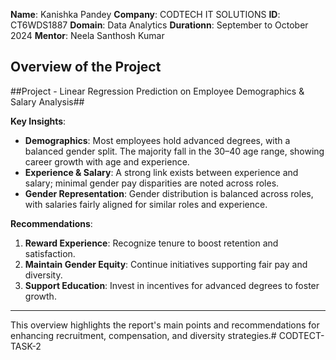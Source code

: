 **Name**: Kanishka Pandey
**Company**: CODTECH IT SOLUTIONS
**ID**: CT6WDS1887
**Domain**: Data Analytics
**Durationn**: September to October 2024
**Mentor**: Neela Santhosh Kumar

## Overview of the Project

##Project - Linear Regression Prediction on Employee Demographics & Salary Analysis##

**Key Insights**:
- **Demographics**: Most employees hold advanced degrees, with a balanced gender split. The majority fall in the 30–40 age range, showing career growth with age and experience.
- **Experience & Salary**: A strong link exists between experience and salary; minimal gender pay disparities are noted across roles.
- **Gender Representation**: Gender distribution is balanced across roles, with salaries fairly aligned for similar roles and experience.

**Recommendations**:
1. **Reward Experience**: Recognize tenure to boost retention and satisfaction.
2. **Maintain Gender Equity**: Continue initiatives supporting fair pay and diversity.
3. **Support Education**: Invest in incentives for advanced degrees to foster growth.

---

This overview highlights the report's main points and recommendations for enhancing recruitment, compensation, and diversity strategies.# CODTECT-TASK-2

